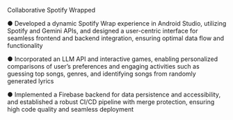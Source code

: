 Collaborative Spotify Wrapped

● Developed a dynamic Spotify Wrap experience in Android Studio, utilizing Spotify and Gemini APIs, and designed a user-centric interface for
seamless frontend and backend integration, ensuring optimal data flow and functionality

● Incorporated an LLM API and interactive games, enabling personalized comparisons of user’s preferences and engaging activities such as
guessing top songs, genres, and identifying songs from randomly generated lyrics

● Implemented a Firebase backend for data persistence and accessibility, and established a robust CI/CD pipeline with merge protection, ensuring
high code quality and seamless deployment
